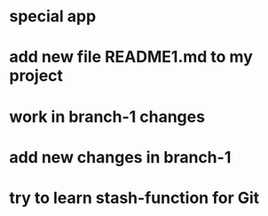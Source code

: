 # special app
# add new file README1.md to my project
# work in branch-1 changes
# add new changes in branch-1
# try to learn stash-function for Git
